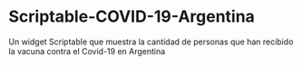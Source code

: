 # Scriptable-COVID-19-Argentina
 Un widget Scriptable que muestra la cantidad de personas que han recibido la vacuna contra el Covid-19 en Argentina 
